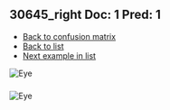 ## 30645_right Doc: 1 Pred: 1
- [Back to confusion matrix](https://github.com/juliandewit/kaggle_retinopathy/blob/master/matrix.md)
- [Back to list](https://github.com/juliandewit/kaggle_retinopathy/blob/master/lists/11/list.md)
- [Next example in list](https://github.com/juliandewit/kaggle_retinopathy/blob/master/lists/11/30/30653_left.md)

![Eye](https://retinopaty.blob.core.windows.net/size1024/30645_right_1.jpeg)

### 

![Eye]()
